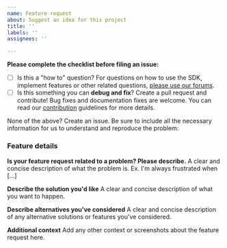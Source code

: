```yaml
---
name: Feature request
about: Suggest an idea for this project
title: ''
labels: ''
assignees: ''

---
```


**Please complete the checklist before filing an issue:**

- [ ] Is this a "how to" question? For questions on how to use the SDK, implement features or other related questions, [please use our forums](https://community.shopify.com/c/Shopify-APIs-SDKs/bd-p/shopify-apis-and-technology).
- [ ] Is this something you can **debug and fix**? Create a pull request and contribute! Bug fixes and documentation fixes are welcome. You can read our [contribution](https://github.com/Shopify/js-buy-sdk/blob/master/CONTRIBUTING.md) guidelines for more details.

None of the above? Create an issue. Be sure to include all the necessary information for us to understand and reproduce the problem:

### Feature details 

**Is your feature request related to a problem? Please describe.**
A clear and concise description of what the problem is. Ex. I'm always frustrated when [...]

**Describe the solution you'd like**
A clear and concise description of what you want to happen.

**Describe alternatives you've considered**
A clear and concise description of any alternative solutions or features you've considered.

**Additional context**
Add any other context or screenshots about the feature request here.
